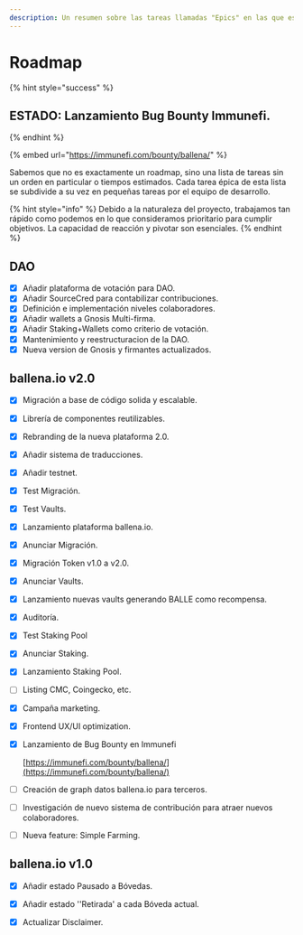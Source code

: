 ```yaml
---
description: Un resumen sobre las tareas llamadas "Epics" en las que estamos trabajando
---
```


# Roadmap

{% hint style="success" %}
## ESTADO: Lanzamiento Bug Bounty Immunefi.
{% endhint %}

{% embed url="https://immunefi.com/bounty/ballena/" %}



Sabemos que no es exactamente un roadmap, sino una lista de tareas sin un orden en particular o tiempos estimados. Cada tarea épica de esta lista se subdivide a su vez en pequeñas tareas por el equipo de desarrollo.

{% hint style="info" %}
Debido a la naturaleza del proyecto, trabajamos tan rápido como podemos en lo que consideramos prioritario para cumplir objetivos. La capacidad de reacción y pivotar son esenciales.
{% endhint %}

## DAO

* [x] Añadir plataforma de votación para DAO.
* [x] Añadir SourceCred para contabilizar contribuciones.
* [x] Definición e implementación niveles colaboradores.
* [x] Añadir wallets a Gnosis Multi-firma.
* [x] Añadir Staking+Wallets como criterio de votación.
* [x] Mantenimiento y reestructuracion de la DAO.
* [x] Nueva version de Gnosis y firmantes actualizados.

## ballena.io v2.0

* [x] Migración a base de código solida y escalable.
* [x] Librería de componentes reutilizables.
* [x] Rebranding de la nueva plataforma 2.0.
* [x] Añadir sistema de traducciones.
* [x] Añadir testnet.
* [x] Test Migración.
* [x] Test Vaults.
* [x] Lanzamiento plataforma ballena.io.
* [x] Anunciar Migración.
* [x] Migración Token v1.0 a v2.0.
* [x] Anunciar Vaults.
* [x] Lanzamiento nuevas vaults generando BALLE como recompensa.
* [x] Auditoría.
* [x] Test Staking Pool
* [x] Anunciar Staking.
* [x] Lanzamiento Staking Pool.
* [ ] Listing CMC, Coingecko, etc.
* [x] Campaña marketing.
* [x] Frontend UX/UI optimization.
* [x] Lanzamiento de Bug Bounty en Immunefi

  [https://immunefi.com/bounty/ballena/](https://immunefi.com/bounty/ballena/)

* [ ] Creación de graph datos ballena.io para terceros.
* [ ] Investigación de nuevo sistema de contribución para atraer nuevos colaboradores.
* [ ] Nueva feature: Simple Farming.

## ballena.io v1.0

* [x] Añadir estado Pausado a Bóvedas.
* [x] Añadir estado ''Retirada' a cada Bóveda actual.
* [x] Actualizar Disclaimer.





